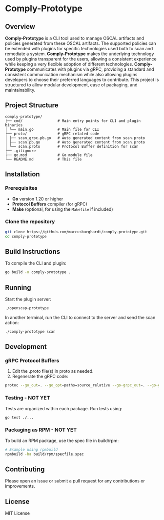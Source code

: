# Comply-Prototype

## Overview

**Comply-Prototype** is a CLI tool used to manage OSCAL artifacts and policies generated from these OSCAL artifacts. The supported policies can be extended with plugins for specific technologies used both to scan and remediate a system. **Comply-Prototype** makes the underlying technology used by plugins transparent for the users, allowing a consistent experience while keeping a very flexible adoption of different technologies. **Comply-Prototype** communicates with plugins via gRPC, providing a standard and consistent communication mechanism while also allowing plugins developers to choose their preferred languages to contribute. This project is structured to allow modular development, ease of packaging, and maintainability.

## Project Structure

```
comply-prototype/
├── cmd/                # Main entry points for CLI and plugin binaries
│ └── main.go           # Main file for CLI
├── proto/              # gRPC related code
│ ├── scan_grpc.pb.go   # Auto generated content from scan.proto
│ ├── scan.pb.go        # Auto generated content from scan.proto
│ └── scan.proto        # Protocol Buffer definition for scan
├── .gitignore
├── go.mod              # Go module file
└── README.md           # This file
```

## Installation

### Prerequisites

- **Go** version 1.20 or higher
- **Protocol Buffers** compiler (for gRPC)
- **Make** (optional, for using the `Makefile` if included)

### Clone the repository

```bash
git clone https://github.com/marcusburghardt/comply-prototype.git
cd comply-prototype
```

## Build Instructions
To compile the CLI and plugin:

```bash
go build -o comply-prototype .
```

## Running
Start the plugin server:

```bash
./openscap-prototype
```

In another terminal, run the CLI to connect to the server and send the scan action:

```bash
./comply-prototype scan
```

## Development
### gRPC Protocol Buffers
1. Edit the .proto file(s) in proto as needed.
2. Regenerate the gRPC code:

```bash
protoc --go_out=. --go_opt=paths=source_relative --go-grpc_out=. --go-grpc_opt=paths=source_relative scan.proto
```

### Testing - NOT YET
Tests are organized within each package. Run tests using:

```bash
go test ./...
```

### Packaging as RPM - NOT YET
To build an RPM package, use the spec file in build/rpm:

```bash
# Example using rpmbuild
rpmbuild -ba build/rpm/specfile.spec
```

## Contributing
Please open an issue or submit a pull request for any contributions or improvements.

## License
MIT License
